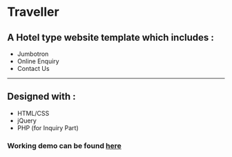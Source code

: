 # Traveller
## A Hotel type website template which includes :
 * Jumbotron
 * Online Enquiry
 * Contact Us
---
## Designed with :
 * HTML/CSS
 * jQuery
 * PHP (for Inquiry Part)
 
### Working demo can be found [here](https://codydeny.github.io/Traveller)
